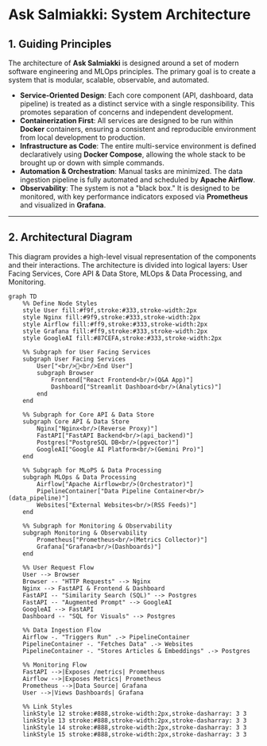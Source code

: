 # Ask Salmiakki: System Architecture

## 1. Guiding Principles

The architecture of **Ask Salmiakki** is designed around a set of modern software engineering and MLOps principles. The primary goal is to create a system that is modular, scalable, observable, and automated.

*   **Service-Oriented Design**: Each core component (API, dashboard, data pipeline) is treated as a distinct service with a single responsibility. This promotes separation of concerns and independent development.
*   **Containerization First**: All services are designed to be run within **Docker** containers, ensuring a consistent and reproducible environment from local development to production.
*   **Infrastructure as Code**: The entire multi-service environment is defined declaratively using **Docker Compose**, allowing the whole stack to be brought up or down with simple commands.
*   **Automation & Orchestration**: Manual tasks are minimized. The data ingestion pipeline is fully automated and scheduled by **Apache Airflow**.
*   **Observability**: The system is not a "black box." It is designed to be monitored, with key performance indicators exposed via **Prometheus** and visualized in **Grafana**.

---

## 2. Architectural Diagram

This diagram provides a high-level visual representation of the components and their interactions. The architecture is divided into logical layers: User Facing Services, Core API & Data Store, MLOps & Data Processing, and Monitoring.

```mermaid
graph TD
    %% Define Node Styles
    style User fill:#f9f,stroke:#333,stroke-width:2px
    style Nginx fill:#9f9,stroke:#333,stroke-width:2px
    style Airflow fill:#ff9,stroke:#333,stroke-width:2px
    style Grafana fill:#ff9,stroke:#333,stroke-width:2px
    style GoogleAI fill:#87CEFA,stroke:#333,stroke-width:2px

    %% Subgraph for User Facing Services
    subgraph User Facing Services
        User["<br/>👤<br/>End User"]
        subgraph Browser
            Frontend["React Frontend<br/>(Q&A App)"]
            Dashboard["Streamlit Dashboard<br/>(Analytics)"]
        end
    end

    %% Subgraph for Core API & Data Store
    subgraph Core API & Data Store
        Nginx["Nginx<br/>(Reverse Proxy)"]
        FastAPI["FastAPI Backend<br/>(api_backend)"]
        Postgres["PostgreSQL DB<br/>(pgvector)"]
        GoogleAI["Google AI Platform<br/>(Gemini Pro)"]
    end
    
    %% Subgraph for MLoPS & Data Processing
    subgraph MLOps & Data Processing
        Airflow["Apache Airflow<br/>(Orchestrator)"]
        PipelineContainer["Data Pipeline Container<br/>(data_pipeline)"]
        Websites["External Websites<br/>(RSS Feeds)"]
    end

    %% Subgraph for Monitoring & Observability
    subgraph Monitoring & Observability
        Prometheus["Prometheus<br/>(Metrics Collector)"]
        Grafana["Grafana<br/>(Dashboards)"]
    end

    %% User Request Flow
    User --> Browser
    Browser -- "HTTP Requests" --> Nginx
    Nginx --> FastAPI & Frontend & Dashboard
    FastAPI -- "Similarity Search (SQL)" --> Postgres
    FastAPI -- "Augmented Prompt" --> GoogleAI
    GoogleAI --> FastAPI
    Dashboard -- "SQL for Visuals" --> Postgres

    %% Data Ingestion Flow
    Airflow -. "Triggers Run" .-> PipelineContainer
    PipelineContainer -. "Fetches Data" .-> Websites
    PipelineContainer -. "Stores Articles & Embeddings" .-> Postgres

    %% Monitoring Flow
    FastAPI -->|Exposes /metrics| Prometheus
    Airflow -->|Exposes Metrics| Prometheus
    Prometheus -->|Data Source| Grafana
    User -->|Views Dashboards| Grafana
    
    %% Link Styles
    linkStyle 12 stroke:#888,stroke-width:2px,stroke-dasharray: 3 3
    linkStyle 13 stroke:#888,stroke-width:2px,stroke-dasharray: 3 3
    linkStyle 14 stroke:#888,stroke-width:2px,stroke-dasharray: 3 3
    linkStyle 15 stroke:#888,stroke-width:2px,stroke-dasharray: 3 3
